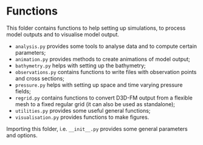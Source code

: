 # Functions

This folder contains functions to help setting up simulations, to process model outputs and to visualise model output.

* `analysis.py` provides some tools to analyse data and to compute certain parameters;
* `animation.py` provides methods to create animations of model output;
* `bathymetry.py` helps with setting up the bathymetry;
* `observations.py` contains functions to write files with observation points and cross sections;
* `pressure.py` helps with setting up space and time varying pressure fields;
* `regrid.py` contains functions to convert D3D-FM output from a flexible mesh to a fixed regular grid (it can also be used as standalone);
* `utilities.py` provides some useful general functions;
* `visualisation.py` provides functions to make figures.

Importing this folder, i.e. `__init__.py` provides some general parameters and options.
